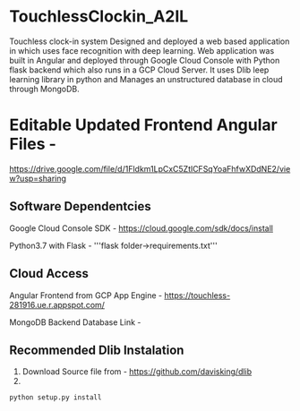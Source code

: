 # TouchlessClockin_A2IL
Touchless clock-in system Designed and deployed a web based application in which uses face recognition with deep learning. Web application was built in Angular and deployed through Google Cloud Console with Python flask backend which also runs in a GCP Cloud Server. It uses Dlib leep learning library in python and Manages an unstructured database in cloud through MongoDB.

# Editable Updated Frontend Angular Files -
https://drive.google.com/file/d/1Fldkm1LpCxC5ZtlCFSqYoaFhfwXDdNE2/view?usp=sharing 

## Software Dependentcies
Google Cloud Console SDK - https://cloud.google.com/sdk/docs/install

Python3.7 with Flask -  '''flask folder->requirements.txt'''

## Cloud Access

Angular Frontend from GCP App Engine - https://touchless-281916.ue.r.appspot.com/

MongoDB Backend Database Link - 

## Recommended Dlib Instalation 
1. Download Source file from - https://github.com/davisking/dlib
2. 
```
python setup.py install
```


